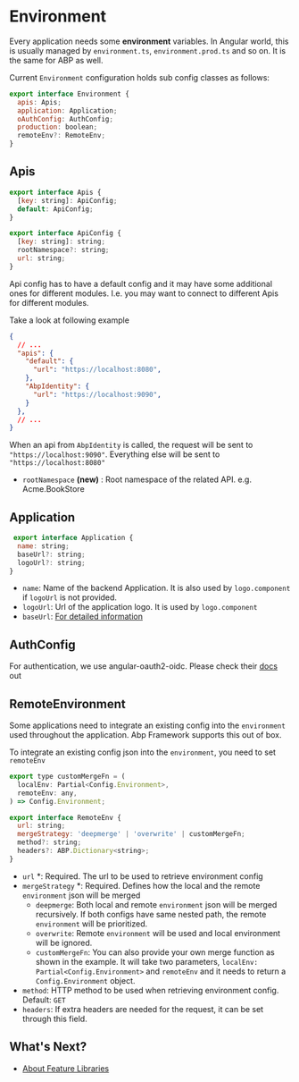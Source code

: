 # Environment

Every application needs some **environment** variables. In Angular world, this is usually managed by `environment.ts`, `environment.prod.ts` and so on. It is the same for ABP as well. 

Current `Environment` configuration holds sub config classes as follows:

```js
export interface Environment {
  apis: Apis;
  application: Application;
  oAuthConfig: AuthConfig;
  production: boolean;
  remoteEnv?: RemoteEnv;
}
```

## Apis

```js
export interface Apis {
  [key: string]: ApiConfig;
  default: ApiConfig;
}

export interface ApiConfig {
  [key: string]: string;
  rootNamespace?: string;
  url: string;
}
```

Api config has to have a default config and it may have some additional ones for different modules.
I.e. you may want to connect to different Apis for different modules. 

Take a look at following example

```json
{
  // ...
  "apis": {
    "default": {
      "url": "https://localhost:8080",
    },
    "AbpIdentity": {
      "url": "https://localhost:9090",
    }
  },
  // ...
}
```

When an api from `AbpIdentity` is called, the request will be sent to `"https://localhost:9090"`. 
Everything else will be sent to `"https://localhost:8080"`

* `rootNamespace` **(new)** : Root namespace of the related API. e.g. Acme.BookStore

## Application

```js
 export interface Application {
  name: string;
  baseUrl?: string;
  logoUrl?: string;
}
```

* `name`: Name of the backend Application. It is also used by `logo.component` if `logoUrl` is not provided.
* `logoUrl`: Url of the application logo. It is used by `logo.component`
* `baseUrl`: [For detailed information](./Multi-Tenancy.md#domain-tenant-resolver)


## AuthConfig

For authentication, we use angular-oauth2-oidc. Please check their [docs](https://github.com/manfredsteyer/angular-oauth2-oidc) out

## RemoteEnvironment

Some applications need to integrate an existing config into the `environment` used throughout the application. 
Abp Framework supports this out of box.

To integrate an existing config json into the `environment`, you need to set `remoteEnv`

```js
export type customMergeFn = (
  localEnv: Partial<Config.Environment>,
  remoteEnv: any,
) => Config.Environment;

export interface RemoteEnv {
  url: string;
  mergeStrategy: 'deepmerge' | 'overwrite' | customMergeFn;
  method?: string;
  headers?: ABP.Dictionary<string>;
}
```

* `url` *: Required. The url to be used to retrieve environment config
* `mergeStrategy` *: Required. Defines how the local and the remote `environment` json will be merged
  * `deepmerge`: Both local and remote `environment` json will be merged recursively. If both configs have same nested path, the remote `environment` will be prioritized. 
  * `overwrite`: Remote `environment` will be used and local environment will be ignored.
  * `customMergeFn`: You can also provide your own merge function as shown in the example. It will take two parameters, `localEnv: Partial<Config.Environment>` and `remoteEnv` and it needs to return a `Config.Environment` object.
* `method`: HTTP method to be used when retrieving environment config. Default: `GET`
* `headers`: If extra headers are needed for the request, it can be set through this field.


## What's Next?

- [About Feature Libraries](./Feature-Libraries.md)
